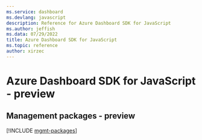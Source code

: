```yaml
---
ms.service: dashboard
ms.devlang: javascript
description: Reference for Azure Dashboard SDK for JavaScript
ms.author: jeffish
ms.data: 07/29/2022
title: Azure Dashboard SDK for JavaScript
ms.topic: reference
author: xirzec
---
```

# Azure Dashboard SDK for JavaScript - preview

## Management packages - preview
[!INCLUDE [mgmt-packages](dashboard-mgmt-index.md)]